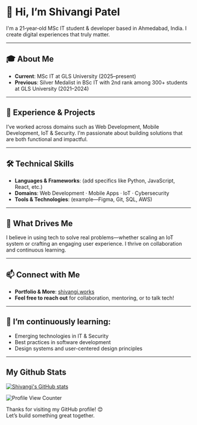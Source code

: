 # 👋 Hi, I’m Shivangi Patel

I'm a 21‑year‑old MSc IT student & developer based in Ahmedabad, India. I create digital experiences that truly matter.

---

## 🎓 About Me

- **Current**: MSc IT at GLS University (2025–present)  
- **Previous**: Silver Medalist in BSc IT with 2nd rank among 300+ students at GLS University (2021–2024)  

---

## 💼 Experience & Projects

I’ve worked across domains such as Web Development, Mobile Development, IoT & Security. I'm passionate about building solutions that are both functional and impactful. 

---

## 🛠️ Technical Skills

- **Languages & Frameworks**: (add specifics like Python, JavaScript, React, etc.)
- **Domains**: Web Development · Mobile Apps · IoT · Cybersecurity
- **Tools & Technologies**: (example—Figma, Git, SQL, AWS)

---

## 🧠 What Drives Me

I believe in using tech to solve real problems—whether scaling an IoT system or crafting an engaging user experience. I thrive on collaboration and continuous learning.

---

## 📫 Connect with Me

- **Portfolio & More**: [shivangi.works](https://shivangi.works)  
- **Feel free to reach out** for collaboration, mentoring, or to talk tech!

---

## 🌱 I’m continuously learning:

- Emerging technologies in IT & Security  
- Best practices in software development  
- Design systems and user-centered design principles

---

## My Github Stats
[![Shivangi's GitHub stats](https://github-readme-stats.vercel.app/api?username=shivangipatel2508)](https://github.com/shivangipatel2508)

![Profile View Counter](https://komarev.com/ghpvc/?username=shivangipatel2508)

Thanks for visiting my GitHub profile! 😊  
Let’s build something great together.
